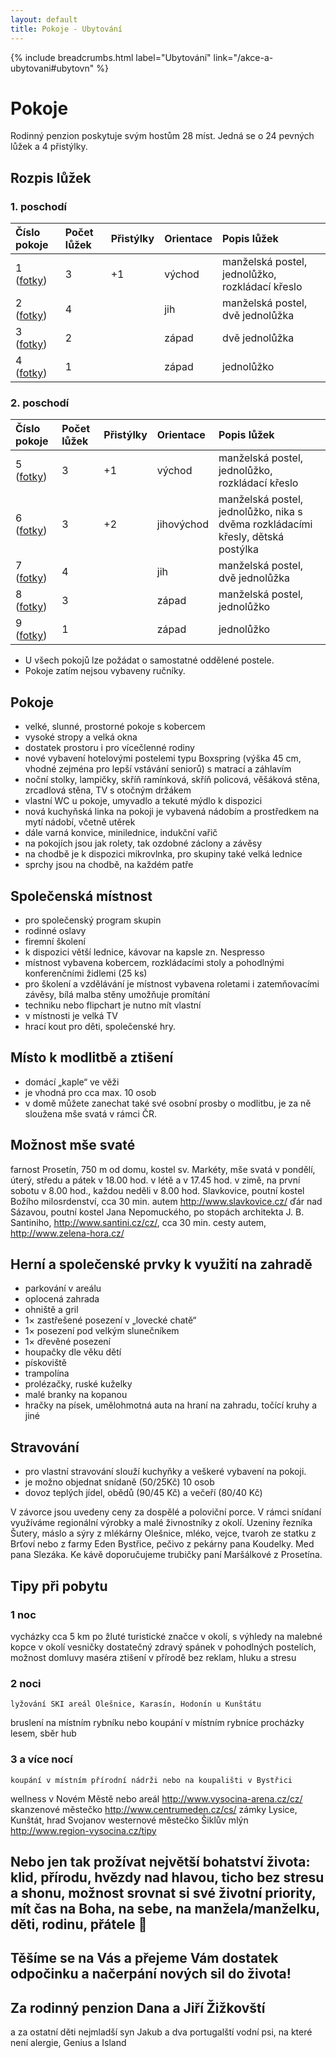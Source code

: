 ```yaml
---
layout: default
title: Pokoje - Ubytování
---
```


{% include breadcrumbs.html label="Ubytování" link="/akce-a-ubytovani#ubytovn" %}

# Pokoje

Rodinný penzion poskytuje svým hostům 28 míst. Jedná se o 24 pevných lůžek a 4 přistýlky.

## Rozpis lůžek

### 1. poschodí

| Číslo pokoje | Počet lůžek | Přistýlky | Orientace | Popis lůžek |
|:-------------|:------------|:----------|:----------|:------------|
| 1  ([fotky](/fotogalerie#pokoj-1a5))          | 3           | +1        | východ    | manželská postel, jednolůžko, rozkládací křeslo |
| 2  ([fotky](/fotogalerie#pokoj-2a7))         | 4           |           | jih       | manželská postel, dvě jednolůžka |
| 3   ([fotky](/fotogalerie#pokoj-3))         | 2           |           | západ     | dvě jednolůžka |
| 4   ([fotky](/fotogalerie#pokoj-4a9))         | 1           |           | západ     | jednolůžko |

### 2. poschodí

| Číslo pokoje | Počet lůžek | Přistýlky | Orientace | Popis lůžek |
|:-------------|:------------|:----------|:-----------|:------------|
| 5   ([fotky](/fotogalerie#pokoj-1a5))         | 3           | +1        | východ     | manželská postel, jednolůžko, rozkládací křeslo |
| 6 ([fotky](/fotogalerie#pokoj-6))           | 3           | +2        | jihovýchod | manželská postel, jednolůžko, nika s dvěma rozkládacími křesly, dětská postýlka |
| 7   ([fotky](/fotogalerie#pokoj-2a7))         | 4           |           | jih        | manželská postel, dvě jednolůžka |
| 8   ([fotky](/fotogalerie#pokoj-8))         | 3           |           | západ      | manželská postel, jednolůžko |
| 9   ([fotky](/fotogalerie#pokoj-4a9))         | 1           |           | západ      | jednolůžko |

- U všech pokojů lze požádat o samostatné oddělené postele. 
- Pokoje zatím nejsou vybaveny ručníky.
 
## Pokoje

- velké, slunné, prostorné pokoje s kobercem
- vysoké stropy a velká okna
- dostatek prostoru i pro vícečlenné rodiny
- nové vybavení hotelovými postelemi typu Boxspring (výška 45 cm, vhodné zejména pro lepší vstávání seniorů) s matrací a záhlavím
- noční stolky, lampičky, skříň ramínková, skříň policová, věšáková stěna, zrcadlová stěna, TV s otočným držákem
- vlastní WC u pokoje, umyvadlo a tekuté mýdlo k dispozici
- nová kuchyňská linka na pokoji je vybavená nádobím a prostředkem na mytí nádobí, včetně utěrek
- dále varná konvice, minilednice, indukční vařič
- na pokojích jsou jak rolety, tak ozdobné záclony a závěsy
- na chodbě je k dispozici mikrovlnka, pro skupiny také velká lednice
- sprchy jsou na chodbě, na každém patře

## Společenská místnost

- pro společenský program skupin
- rodinné oslavy
- firemní školení
- k dispozici větší lednice, kávovar na kapsle zn. Nespresso
- místnost vybavena kobercem, rozkládacími stoly a pohodlnými konferenčními židlemi (25 ks)
- pro školení a vzdělávání je místnost vybavena roletami i zatemňovacími závěsy, bílá malba stěny umožňuje promítání 
- techniku nebo flipchart je nutno mít vlastní
- v místnosti je velká TV
- hrací kout pro děti, společenské hry. 

## Místo k modlitbě a ztišení

- domácí „kaple“ ve věži
- je vhodná pro cca max. 10 osob
- v domě můžete zanechat také své osobní prosby o modlitbu, je za ně sloužena mše svatá v rámci ČR. 

## Možnost mše svaté

farnost Prosetín, 750 m od domu, kostel sv. Markéty, mše svatá v pondělí, úterý, středu a pátek v 18.00 hod. v létě a v 17.45 hod. v zimě, na první sobotu v 8.00 hod., každou neděli v 8.00 hod.
Slavkovice, poutní kostel Božího milosrdenství, cca 30 min. autem http://www.slavkovice.cz/
ďár nad Sázavou, poutní kostel Jana Nepomuckého, po stopách architekta J. B. Santiniho, http://www.santini.cz/cz/, cca 30 min. cesty autem, http://www.zelena-hora.cz/

## Herní a společenské prvky k využití na zahradě

- parkování v areálu
- oplocená zahrada
- ohniště a gril
- 1× zastřešené posezení v „lovecké chatě“
- 1× posezení pod velkým slunečníkem
- 1× dřevěné posezení 
- houpačky dle věku dětí
- pískoviště
- trampolína
- prolézačky, ruské kuželky
- malé branky na kopanou
- hračky na písek, umělohmotná auta na hraní na zahradu, točící kruhy a jiné

## Stravování

- pro vlastní stravování slouží kuchyňky a veškeré vybavení na pokoji.
- je možno objednat snídaně (50/25Kč)  10 osob
- dovoz teplých jídel, obědů (90/45 Kč) a večeří (80/40 Kč)

V závorce jsou uvedeny ceny za dospělé a poloviční porce.
V rámci snídaní využíváme regionální výrobky a malé živnostníky z okolí. Uzeniny řezníka Šutery, máslo a sýry z mlékárny Olešnice, mléko, vejce, tvaroh ze statku z Brťoví nebo z farmy Eden Bystřice, pečivo z pekárny pana Koudelky. Med pana Slezáka. Ke kávě doporučujeme trubičky paní Maršálkové z Prosetína. 

## Tipy při pobytu

### 1 noc
vycházky cca 5 km po žluté turistické značce v okolí, s výhledy na malebné kopce v okolí vesničky
dostatečný zdravý spánek v pohodlných postelích, možnost domluvy maséra
ztišení v přírodě bez reklam, hluku a stresu
### 2 noci
	lyžování SKI areál Olešnice, Karasín, Hodonín u Kunštátu
bruslení na místním rybníku nebo koupání v místním rybníce 
procházky lesem, sběr hub 
### 3 a více nocí
	koupání v místním přírodní nádrži nebo na koupališti v Bystřici
wellness v Novém Městě nebo areál http://www.vysocina-arena.cz/cz/
skanzenové městečko http://www.centrumeden.cz/cs/
zámky Lysice, Kunštát, hrad Svojanov
westernové městečko Šiklův mlýn
http://www.region-vysocina.cz/tipy

## Nebo jen tak prožívat největší bohatství života: klid, přírodu, hvězdy nad hlavou, ticho bez stresu a shonu, možnost srovnat si své životní priority, mít čas na Boha, na sebe, na manžela/manželku, děti, rodinu, přátele 

## Těšíme se na Vás a přejeme Vám dostatek odpočinku a načerpání nových sil do života!
## Za rodinný penzion Dana a Jiří Žižkovští 
a za ostatní děti nejmladší syn Jakub a dva portugalští vodní psi, na které není alergie, Genius a Island
